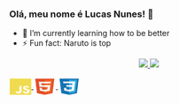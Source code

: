 ### Olá, meu nome é Lucas Nunes! 👋

<!--
**LNunnes/LNunnes** is a ✨ _special_ ✨ repository because its `README.md` (this file) appears on your GitHub profile.

Here are some ideas to get you started:

- 🔭 I’m currently working on ...
- 👯 I’m looking to collaborate on ...
- 🤔 I’m looking for help with ...
- 💬 Ask me about ...
- 📫 How to reach me: ...-->
- 🌱 I’m currently learning how to be better
- ⚡ Fun fact: Naruto is top


<div align="center">
  <a href="https://github.com/LNunnes">
  <img height="180em" src="https://github-readme-stats.vercel.app/api?username=LNunnes&show_icons=true&theme=dark&include_all_commits=true&count_private=true"/>
  <img height="180em" src="https://github-readme-stats.vercel.app/api/top-langs/?username=LNunnes&layout=compact&langs_count=7&theme=dark"/>
</div>
  
  <div style="display: inline_block"><br>
  <img align="center" alt="Rafa-Js" height="30" width="40" src="https://raw.githubusercontent.com/devicons/devicon/master/icons/javascript/javascript-plain.svg">
  <img align="center" alt="Rafa-HTML" height="30" width="40" src="https://raw.githubusercontent.com/devicons/devicon/master/icons/html5/html5-original.svg">
  <img align="center" alt="Rafa-CSS" height="30" width="40" src="https://raw.githubusercontent.com/devicons/devicon/master/icons/css3/css3-original.svg">
  </div>
  <br>
  <div> 
<!--   <a href="https://instagram.com/l.nunes8/" target="_blank"><img aling= "center" src="https://img.shields.io/badge/-Instagram-%23E4405F?style=for-the-badge&logo=instagram&logoColor=white" target="_blank"></a>
  <a href = "mailto:lucasnunnes40@gmail.com"><img aling= "center" src="https://img.shields.io/badge/-Gmail-%23333?style=for-the-badge&logo=gmail&logoColor=white" target="_blank"></a>
  <a href="https://www.linkedin.com/in/lucas-nunes-171856216/" target="_blank"><img aling= "center" src="https://img.shields.io/badge/-LinkedIn-%230077B5?style=for-the-badge&logo=linkedin&logoColor=white" target="_blank"></a>  -->
  </div>
 


